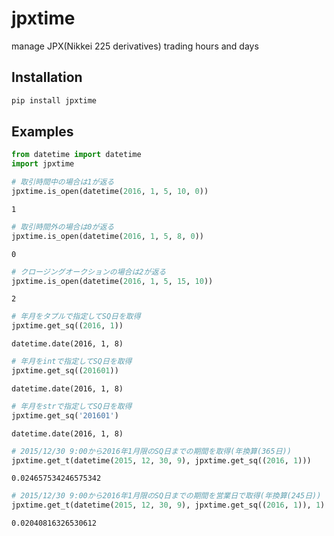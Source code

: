# jpxtime
manage JPX(Nikkei 225 derivatives) trading hours and days

## Installation

```bash
pip install jpxtime
```

## Examples
```python
from datetime import datetime
import jpxtime

# 取引時間中の場合は1が返る
jpxtime.is_open(datetime(2016, 1, 5, 10, 0))
```
```
1
```
```python
# 取引時間外の場合は0が返る
jpxtime.is_open(datetime(2016, 1, 5, 8, 0))
```
```
0
```
```python
# クロージングオークションの場合は2が返る
jpxtime.is_open(datetime(2016, 1, 5, 15, 10))
```
```
2
```
```python
# 年月をタプルで指定してSQ日を取得
jpxtime.get_sq((2016, 1))
```
```
datetime.date(2016, 1, 8)
```
```python
# 年月をintで指定してSQ日を取得
jpxtime.get_sq((201601))
```
```
datetime.date(2016, 1, 8)
```
```python
# 年月をstrで指定してSQ日を取得
jpxtime.get_sq('201601')
```
```
datetime.date(2016, 1, 8)
```
```python
# 2015/12/30 9:00から2016年1月限のSQ日までの期間を取得(年換算(365日))
jpxtime.get_t(datetime(2015, 12, 30, 9), jpxtime.get_sq((2016, 1)))
```
```
0.024657534246575342
```
```python
# 2015/12/30 9:00から2016年1月限のSQ日までの期間を営業日で取得(年換算(245日))
jpxtime.get_t(datetime(2015, 12, 30, 9), jpxtime.get_sq((2016, 1)), 1)
```
```
0.02040816326530612
```
